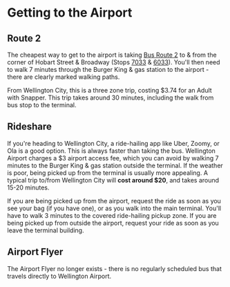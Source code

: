 # Getting to the Airport

## Route 2

The cheapest way to get to the airport is taking [Bus Route 2](https://waka.app/l/nz-wlg/NBM/2) to & from the corner of Hobart Street & Broadway (Stops [7033](https://waka.app/s/nz-wlg/7033) & [6033](https://waka.app/s/nz-wlg/6033)). You'll then need to walk 7 minutes through the Burger King & gas station to the airport - there are clearly marked walking paths.

From Wellington City, this is a three zone trip, costing \$3.74 for an Adult with Snapper. This trip takes around 30 minutes, including the walk from bus stop to the terminal.

## Rideshare

If you're heading to Wellington City, a ride-hailing app like Uber, Zoomy, or Ola is a good option. This is always faster than taking the bus. Wellington Airport charges a \$3 airport access fee, which you can avoid by walking 7 minutes to the Burger King & gas station outside the terminal. If the weather is poor, being picked up from the terminal is usually more appealing. A typical trip to/from Wellington City will **cost around \$20**, and takes around 15-20 minutes.

If you are being picked up from the airport, request the ride as soon as you see your bag (if you have one), or as you walk into the main terminal. You'll have to walk 3 minutes to the covered ride-hailing pickup zone. If you are being picked up from outside the airport, request your ride as soon as you leave the terminal building.

## Airport Flyer

The Airport Flyer no longer exists - there is no regularly scheduled bus that travels directly to Wellington Airport.
